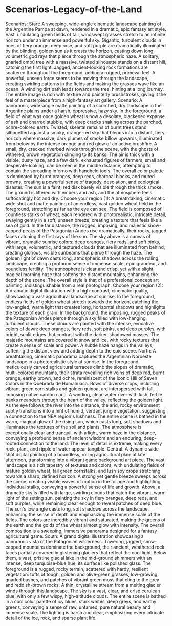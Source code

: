 # Scenarios-Legacy-of-the-Land

Scenarios:
Start: A sweeping, wide-angle cinematic landscape painting of the Argentine Pampa at dawn, rendered in a dramatic, epic fantasy art style. Vast, undulating green fields of tall, windswept grasses stretch to an infinite horizon under an immense and powerful sky. Gigantic, turbulent clouds in hues of fiery orange, deep rose, and soft purple are dramatically illuminated by the blinding, golden sun as it crests the horizon, casting down long, volumetric god rays that pierce through the atmospheric haze. A solitary, gnarled ombú tree with a massive, twisted silhouette stands on a distant hill, catching the first light. Jagged, ancient-looking rock formations are scattered throughout the foreground, adding a rugged, primeval feel. A powerful, unseen force seems to be moving through the landscape, creating swirling patterns in the fields and making the grasses wave like an ocean. A winding dirt path leads towards the tree, hinting at a long journey. The entire image is rich with texture and painterly brushstrokes, giving it the feel of a masterpiece from a high-fantasy art gallery.
Scenario: A panoramic, wide-angle matte painting of a scorched, dry landscape in the Argentine plains under a harsh, oppressive, hazy sky. In the foreground, a field of what was once golden wheat is now a desolate, blackened expanse of ash and charred stubble, with deep cracks snaking across the parched, ochre-colored earth. Twisted, skeletal remains of burnt trees stand silhouetted against a smoky, orange-red sky that blends into a distant, fiery horizon where massive, dark plumes of smoke billow upwards, illuminated from below by the intense orange and red glow of an active brushfire. A small, dry, cracked riverbed winds through the scene, with the ghosts of withered, brown vegetation clinging to its banks. The air is thick with a visible, dusty haze, and a few dark, exhausted figures of farmers, small and desperate-looking, can be seen in the middle distance, attempting to contain the spreading inferno with handheld tools. The overall color palette is dominated by burnt oranges, deep reds, charcoal blacks, and muted browns, creating a powerful sense of tragedy, desolation, and ecological disaster. The sun is a faint, red disk barely visible through the thick smoke. The ground is littered with embers and ash, and the atmosphere feels suffocatingly hot and dry.
Choose your region (1): A breathtaking, cinematic wide shot and matte painting of an endless, vast golden wheat field in the foreground, stretching as far as the eye can see. The field is composed of countless stalks of wheat, each rendered with photorealistic, intricate detail, swaying gently in a soft, unseen breeze, creating a texture that feels like a sea of gold. In the far distance, the rugged, imposing, and majestic snow-capped peaks of the Patagonian Andes rise dramatically, their rocky, jagged faces catching the first rays of the sun. The sky above is a canvas of vibrant, dramatic sunrise colors: deep oranges, fiery reds, and soft pinks, with large, volumetric, and textured clouds that are illuminated from behind, creating glorious, visible sunbeams that pierce through the haze. The golden light of dawn casts long, atmospheric shadows across the rolling landscape, creating a profound sense of immense scale, epic grandeur, and boundless fertility. The atmosphere is clear and crisp, yet with a slight, magical morning haze that softens the distant mountains, enhancing the depth of the scene. The overall style is that of a professional concept art painting, indistinguishable from a real photograph.
Choose your region (2): A dramatic digital illustration with a high-contrast, cinematic quality, showcasing a vast agricultural landscape at sunrise. In the foreground, endless fields of golden wheat stretch towards the horizon, catching the low-angled, warm light that creates long, horizontal shadows and highlights the texture of each grain. In the background, the imposing, rugged peaks of the Patagonian Andes pierce through a sky filled with low-hanging, turbulent clouds. These clouds are painted with the intense, evocative colors of dawn: deep oranges, fiery reds, soft pinks, and deep purples, with bright, sunlit edges that contrast with the darker, shadowed masses. The majestic mountains are covered in snow and ice, with rocky textures that create a sense of scale and power. A subtle haze hangs in the valleys, softening the distant view and adding depth to the epic scene.
North: A breathtaking, cinematic panorama captures the Argentinian Noroeste landscape in a photorealistic style at sunrise. In the foreground, meticulously carved agricultural terraces climb the slopes of dramatic, multi-colored mountains, their strata revealing rich veins of deep red, burnt orange, earthy brown, and ochre, reminiscent of the iconic Hill of Seven Colors in the Quebrada de Humahuaca. Rows of diverse crops, including vibrant green corn stalks and golden quinoa, are interspersed with tall, imposing native cardon cacti. A winding, clear-water river with lush, fertile banks meanders through the heart of the valley, reflecting the golden light. As the eye follows the river into the distance, the arid, rocky environment subtly transitions into a hint of humid, verdant jungle vegetation, suggesting a connection to the NEA region's lushness. The entire scene is bathed in the warm, magical glow of the rising sun, which casts long, soft shadows and illuminates the textures of the soil and plants. The atmosphere is exceptionally clear and tranquil, with a light, warm haze in the distance, conveying a profound sense of ancient wisdom and an enduring, deep-rooted connection to the land. The level of detail is extreme, making every rock, plant, and ripple of water appear tangible.
Central: A dynamic wide shot digital painting of a boundless, rolling agricultural plain at late afternoon, transforming into a vibrant game background art piece. The vast landscape is a rich tapestry of textures and colors, with undulating fields of mature golden wheat, tall green cornstalks, and lush soy crops stretching towards a sharp, defined horizon. A strong yet gentle breeze sweeps across the scene, creating visible waves of motion in the foliage and highlighting individual stalks, conveying a powerful sense of life and growth. Above, a dramatic sky is filled with large, swirling clouds that catch the vibrant, warm light of the setting sun, painting the sky in fiery oranges, deep reds, and soft purples, while remaining clear enough to reveal patches of deep blue. The sun's low angle casts long, soft shadows across the landscape, enhancing the sense of depth and emphasizing the immense scale of the fields. The colors are incredibly vibrant and saturated, making the greens of the earth and the golds of the wheat almost glow with intensity. The overall composition is a sweeping, immersive panorama designed for a fantasy agricultural game.
South: A grand digital illustration showcasing a panoramic vista of the Patagonian wilderness. Towering, jagged, snow-capped mountains dominate the background, their ancient, weathered rock faces partially covered in glistening glaciers that reflect the cool light. Below them, a vast, pristine glacial lake in the mid-ground shimmers with an intense, deep turquoise-blue hue, its surface like polished glass. The foreground is a rugged, rocky terrain, scattered with hardy, resilient vegetation: tufts of tough, golden and olive-green grasses, low-growing, gnarled bushes, and patches of vibrant green moss that cling to the grey and reddish-brown rocks. A thin, crystalline stream from a melting glacier winds through this landscape. The sky is a vast, clear, and crisp cerulean blue, with only a few wispy, high-altitude clouds. The entire scene is bathed in a cool color palette of icy blues, stark whites, deep greys, and earthy greens, conveying a sense of raw, untamed, pure natural beauty and immense scale. The lighting is harsh and clear, emphasizing every intricate detail of the ice, rock, and sparse plant life.
